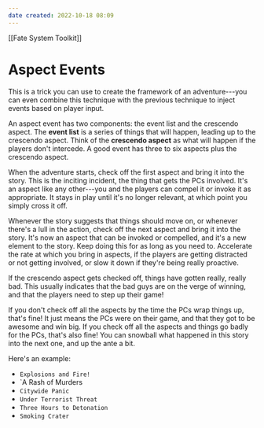 ```yaml
---
date created: 2022-10-18 08:09
---
```


[[Fate System Toolkit]]

# Aspect Events

This is a trick you can use to create the framework of an adventure---you can even combine this technique with the previous technique to inject events based on player input.

An aspect event has two components: the event list and the crescendo aspect. The **event list** is a series of things that will happen, leading up to the crescendo aspect. Think of the **crescendo aspect** as what will happen if the players don't intercede. A good event has three to six aspects plus the crescendo aspect.

When the adventure starts, check off the first aspect and bring it into the story. This is the inciting incident, the thing that gets the PCs involved. It's an aspect like any other---you and the players can compel it or invoke it as appropriate. It stays in play until it's no longer relevant, at which point you simply cross it off.

Whenever the story suggests that things should move on, or whenever there's a lull in the action, check off the next aspect and bring it into the story. It's now an aspect that can be invoked or compelled, and it's a new element to the story. Keep doing this for as long as you need to. Accelerate the rate at which you bring in aspects, if the players are getting distracted or not getting involved, or slow it down if they're being really proactive.

If the crescendo aspect gets checked off, things have gotten really, really bad. This usually indicates that the bad guys are on the verge of winning, and that the players need to step up their game!

If you don't check off all the aspects by the time the PCs wrap things up, that's fine! It just means the PCs were on their game, and that they got to be awesome and win big. If you check off all the aspects and things go badly for the PCs, that's also fine! You can snowball what happened in this story into the next one, and up the ante a bit.

Here's an example:

- `Explosions and Fire!`
- `A Rash of Murders
- `Citywide Panic`
- `Under Terrorist Threat`
- `Three Hours to Detonation`
- `Smoking Crater`

